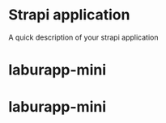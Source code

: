 # Strapi application

A quick description of your strapi application
# laburapp-mini
# laburapp-mini
